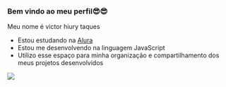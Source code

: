 ### Bem vindo ao meu perfil😎😎

Meu nome é victor hiury taques

- Estou estudando na [Alura](https://www.alura.com.br)
- Estou me desenvolvendo na linguagem JavaScript
- Utilizo esse espaço para minha organização e compartilhamento dos meus projetos desenvolvidos

![](https://media1.tenor.com/m/RfWPW5AAhroAAAAC/the-boys-butcher.gi)

